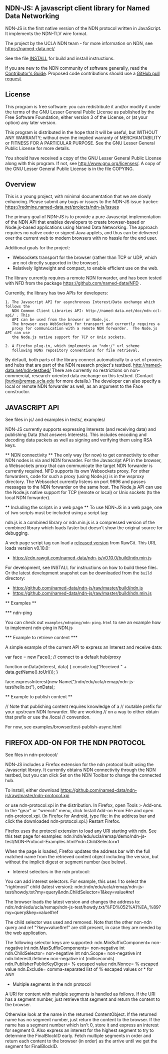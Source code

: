 
NDN-JS:  A javascript client library for Named Data Networking
--------------------------------------------------------------

NDN-JS is the first native version of the NDN protocol written in JavaScript.  It
implements the NDN-TLV wire format.

The project by the UCLA NDN team - for more information on NDN, see
	https://named-data.net/

See the file [INSTALL](https://github.com/named-data/ndn-js/blob/master/INSTALL) for build and install instructions.

If you are new to the NDN community of software generally, read the
[Contributor's Guide](https://github.com/named-data/NFD/blob/master/CONTRIBUTING.md).
Proposed code contributions should use a
[GitHub pull request](https://github.com/named-data/ndn-js/pulls).

License
-------
This program is free software: you can redistribute it and/or modify
it under the terms of the GNU Lesser General Public License as published by
the Free Software Foundation, either version 3 of the License, or
(at your option) any later version.

This program is distributed in the hope that it will be useful,
but WITHOUT ANY WARRANTY; without even the implied warranty of
MERCHANTABILITY or FITNESS FOR A PARTICULAR PURPOSE.  See the
GNU Lesser General Public License for more details.

You should have received a copy of the GNU Lesser General Public License
along with this program.  If not, see <http://www.gnu.org/licenses/>.
A copy of the GNU Lesser General Public License is in the file COPYING.

Overview
--------
This is a young project, with minimal documentation that we are slowly enhancing.  Please
submit any bugs or issues to the NDN-JS issue tracker:
https://redmine.named-data.net/projects/ndn-js/issues

The primary goal of NDN-JS is to provide a pure Javascript implementation of the NDN API
that enables developers to create browser-based or Node.js-based applications using Named Data Networking.
The approach requires no native code or signed Java applets, and thus can be delivered
over the current web to modern browsers with no hassle for the end user.

Additional goals for the project:
- Websockets transport for the browser (rather than TCP or UDP, which are not directly supported in
the browser).
- Relatively lightweight and compact, to enable efficient use on the web.

The library currently requires a remote NDN forwarder, and has been tested with NFD from the package
https://github.com/named-data/NFD .

Currently, the library has two APIs for developers:

	1. The Javascript API for asynchronous Interest/Data exchange which follows the
       NDN Common Client Libraries API: http://named-data.net/doc/ndn-ccl-api/ . This
       API can be used from the browser or Node.js.
	   The browser uses WebSockets for transport and currently requires a
	   proxy for communication with a remote NDN forwarder.  The Node.js API can use
       the Node.js native support for TCP or Unix sockets.

	2. A Firefox plug-in, which implements an "ndn:/" url scheme
	   following NDNx repository conventions for file retrieval.

By default, both parts of the library connect automatically to a set of proxies and hubs
that are part of the NDN research project's testbed.  http://named-data.net/ndn-testbed/
There are currently no restrictions on non-commercial, research-oriented data exchange on
this testbed. (Contact jburke@remap.ucla.edu for more details.)   The developer can also
specify a local or remote NDN forwarder as well, as an argument to the Face constructor.



JAVASCRIPT API
--------------

See files in js/  and examples in tests/, examples/

NDN-JS currently supports expressing Interests (and receiving data) and publishing Data
(that answers Interests).  This includes encoding and decoding data packets as well as
signing and verifying them using RSA keys.

** NDN connectivity **
The only way (for now) to get connectivity to other NDN nodes is via and NDN forwarder.  For the
Javascript API in the browser, a Websockets proxy that can communicate the target NDN forwarder is currently
required.  NFD supports its own Websockets proxy. For other forwarders, code for such a proxy (using Node.js) is in the wsproxy directory.
The Websocket currently listens on port 9696 and passes messages to the NDN forwarder on
the same host. The Node.js API can use the Node.js native support for TCP (remote or local) or Unix sockets
(to the local NDN forwarder).

** Including the scripts in a web page **
To use NDN-JS in a web page, one of two scripts must be included using a script tag:

ndn.js is a combined library or ndn.min.js is a compressed version of the combined library
which loads faster but doesn't show the original source for debugging.

A web page script tag can load a [released version](https://github.com/named-data/ndn-js/releases) from RawGit.
This URL loads version v0.10.0:

- https://cdn.rawgit.com/named-data/ndn-js/v0.10.0/build/ndn.min.js

For development, see INSTALL for instructions on how to build these files.
Or the latest development snapshot can be downloaded from the `build` directory:

- https://github.com/named-data/ndn-js/raw/master/build/ndn.js
- https://github.com/named-data/ndn-js/raw/master/build/ndn.min.js

** Examples **

*** ndn-ping

You can check out `examples/ndnping/ndn-ping.html` to see an example how to implement ndn-ping in NDN.js

*** Example to retrieve content ***

A simple example of the current API to express an Interest and receive data:

var face = new Face();	// connect to a default hub/proxy

function onData(interest, data) {
  console.log("Received " + data.getName().toUri());
}

face.expressInterest(new Name("/ndn/edu/ucla/remap/ndn-js-test/hello.txt"), onData);

** Example to publish content **

// Note that publishing content requires knowledge of a
// routable prefix for your upstream NDN forwarder.  We are working
// on a way to either obtain that prefix or use the /local
// convention.

For now, see examples/browser/test-publish-async.html



FIREFOX ADD-ON FOR THE NDN PROTOCOL
-----------------------------------

See files in ndn-protocol/

NDN-JS includes a Firefox extension for the ndn protocol built using the Javascript
library.   It currently obtains NDN connectivity through the NDN testbed, but you can
click Set on the NDN Toolbar to change the connected hub.

To install, either download
https://github.com/named-data/ndn-js/raw/master/ndn-protocol.xpi

or use ndn-protocol.xpi in the distribution.  In Firefox, open
Tools > Add-ons.  In the "gear" or "wrench" menu, click Install Add-on From File and open
ndn-protocol.xpi.  (In Firefox for Android, type file: in the address bar and click the
downloaded ndn-protocol.xpi.)  Restart Firefox.

Firefox uses the protocol extension to load any URI starting with ndn.  See this test page for examples:
ndn:/ndn/edu/ucla/remap/demo/ndn-js-test/NDN-Protocol-Examples.html?ndn.ChildSelector=1

When the page is loaded, Firefox updates the address bar with the full matched name from
the retrieved content object including the version, but without the implicit digest or
segment number (see below).

* Interest selectors in the ndn protocol:

You can add interest selectors. For example, this uses 1 to select the "rightmost" child
(latest version):
ndn:/ndn/edu/ucla/remap/ndn-js-test/howdy.txt?my=query&ndn.ChildSelector=1&key=value#ref

The browser loads the latest version and changes the address to:
ndn:/ndn/edu/ucla/remap/ndn-js-test/howdy.txt/%FD%052%A1%EA_%89?my=query&key=value#ref

The child selector was used and removed. Note that the other non-ndn query and
ref "?key=value#ref" are still present, in case they are needed by the web application.

The following selector keys are supported:
ndn.MinSuffixComponent= non-negative int
ndn.MaxSuffixComponents= non-negative int
ndn.ChildSelector= non-negative int
ndn.Scope= non-negative int
ndn.InterestLifetime= non-negative int (milliseconds)
ndn.PublisherPublicKeyDigest= % escaped value
ndn.Nonce= % escaped value
ndn.Exclude= comma-separated list of % escaped values or * for ANY

* Multiple segments in the ndn protocol

A URI for content with multiple segments is handled as follows. If the URI has a segment
number, just retrieve that segment and return the content to the browser.

Otherwise look at the name in the returned ContentObject.  If the returned name has no
segment number, just return the content to the browser. If the name has a segment number
which isn't 0, store it and express an interest for segment 0. Also express an interest for
the highest segment to try to determine the FinalBlockID early. Fetch multiple segments in order and
return each content to the browser (in order) as the arrive until we get the segment for FinalBlockID.


